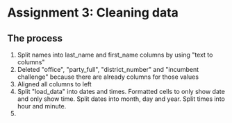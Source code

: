 # Assignment 3: Cleaning data 
## The process 

1. Split names into last_name and first_name columns by using "text to columns" 
2. Deleted "office", "party_full", "district_number" and "incumbent challenge" because there are already columns for those values 
3. Aligned all columns to left 
4. Split "load_data" into dates and times. Formatted cells to only show date and only show time. Split dates into month, day and year. Split times into hour and minute. 
5. 
